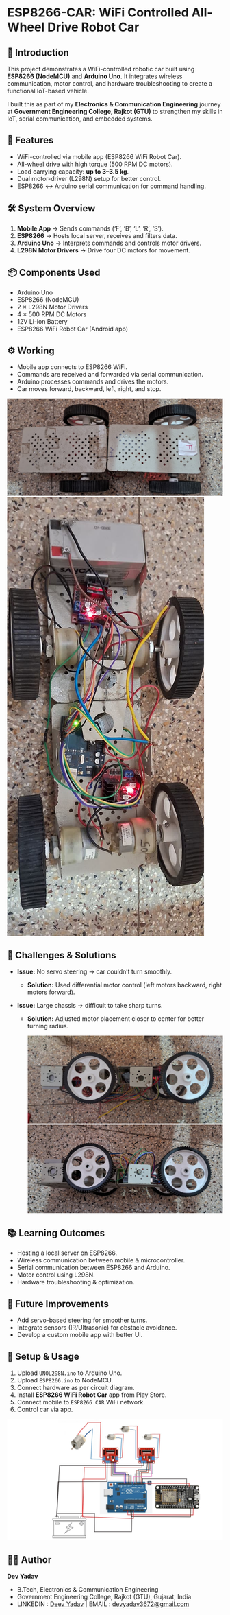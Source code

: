 # ESP8266-CAR: WiFi Controlled All-Wheel Drive Robot Car  

## 🎯 Introduction
This project demonstrates a WiFi-controlled robotic car built using **ESP8266 (NodeMCU)** and **Arduino Uno**. It integrates wireless communication, motor control, and hardware troubleshooting to create a functional IoT-based vehicle.  

I built this as part of my **Electronics & Communication Engineering** journey at **Government Engineering College, Rajkot (GTU)** to strengthen my skills in IoT, serial communication, and embedded systems.  



## 🚀 Features
- WiFi-controlled via mobile app (ESP8266 WiFi Robot Car).  
- All-wheel drive with high torque (500 RPM DC motors).  
- Load carrying capacity: **up to 3–3.5 kg**.  
- Dual motor-driver (L298N) setup for better control.  
- ESP8266 ↔ Arduino serial communication for command handling.  



## 🛠️ System Overview
1. **Mobile App** → Sends commands (‘F’, ‘B’, ‘L’, ‘R’, ‘S’).  
2. **ESP8266** → Hosts local server, receives and filters data.  
3. **Arduino Uno** → Interprets commands and controls motor drivers.  
4. **L298N Motor Drivers** → Drive four DC motors for movement.  



## 📦 Components Used
- Arduino Uno  
- ESP8266 (NodeMCU)  
- 2 × L298N Motor Drivers  
- 4 × 500 RPM DC Motors  
- 12V Li-ion Battery  
- ESP8266 WiFi Robot Car (Android app)  



## ⚙️ Working
- Mobile app connects to ESP8266 WiFi.  
- Commands are received and forwarded via serial communication.  
- Arduino processes commands and drives the motors.  
- Car moves forward, backward, left, right, and stop.  

![Top View](TOPVIEW.jpg)  
![Back View](BACKVIEW.jpg)  



## 🔧 Challenges & Solutions
- **Issue:** No servo steering → car couldn’t turn smoothly.  
  - **Solution:** Used differential motor control (left motors backward, right motors forward).  

- **Issue:** Large chassis → difficult to take sharp turns.  
  - **Solution:** Adjusted motor placement closer to center for better turning radius.
 
    ![Right side view of wheels placement](RIGHTVIEW.JPG)
    ![LEFT side view of wheels placement](LEFTVIEW.JPG)



## 📚 Learning Outcomes
- Hosting a local server on ESP8266.  
- Wireless communication between mobile & microcontroller.  
- Serial communication between ESP8266 and Arduino.  
- Motor control using L298N.  
- Hardware troubleshooting & optimization.  



## 🚀 Future Improvements
- Add servo-based steering for smoother turns.  
- Integrate sensors (IR/Ultrasonic) for obstacle avoidance.  
- Develop a custom mobile app with better UI.  



## 📂 Setup & Usage
1. Upload `UNOL298N.ino` to Arduino Uno.  
2. Upload `ESP8266.ino` to NodeMCU.  
3. Connect hardware as per circuit diagram.  
4. Install **ESP8266 WiFi Robot Car** app from Play Store.  
5. Connect mobile to `ESP8266 CAR` WiFi network.  
6. Control car via app.  

![Circuit Diagram](ESPCARDIAGRAM.jpg)  



## 👨‍💻 Author
**Dev Yadav**  
- B.Tech, Electronics & Communication Engineering  
- Government Engineering College, Rajkot (GTU), Gujarat, India  
- LINKEDIN : [Deev Yadav](#) | EMAIL : [devyadav3672@gmail.com](#)  


